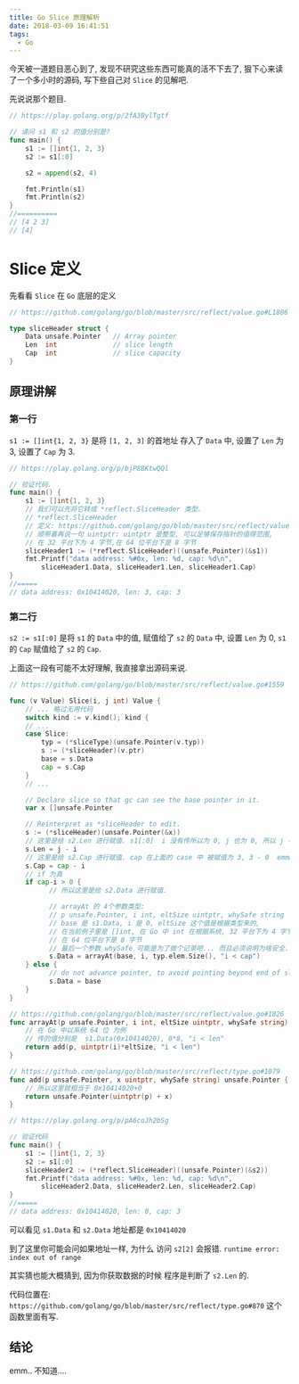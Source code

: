 ```yaml
---
title: Go Slice 原理解析
date: 2018-03-09 16:41:51
tags:
  - Go
---
```


今天被一道题目恶心到了, 发现不研究这些东西可能真的活不下去了, 狠下心来读了一个多小时的源码, 写下些自己对 `Slice` 的见解吧.

先说说那个题目.

```go
// https://play.golang.org/p/2fA3BylTgtf

// 请问 s1 和 s2 的值分别是?
func main() {
    s1 := []int{1, 2, 3}
    s2 := s1[:0]

    s2 = append(s2, 4)

    fmt.Println(s1)
    fmt.Println(s2)
}
//==========
// [4 2 3]
// [4]
```

<!-- more -->

# Slice 定义

先看看 `Slice` 在 `Go` 底层的定义

```go
// https://github.com/golang/go/blob/master/src/reflect/value.go#L1806

type sliceHeader struct {
    Data unsafe.Pointer   // Array pointer
    Len  int              // slice length
    Cap  int              // slice capacity
}
```

## 原理讲解

### 第一行

`s1 := []int{1, 2, 3}` 是将 `[1, 2, 3]` 的首地址 存入了 `Data` 中,
设置了 `Len` 为 3, 设置了 `Cap` 为 3.

```go
// https://play.golang.org/p/bjP8BKtwQQl

// 验证代码.
func main() {
    s1 := []int{1, 2, 3}
    // 我们可以先将它转成 *reflect.SliceHeader 类型.
    // *reflect.SliceHeader
    // 定义: https://github.com/golang/go/blob/master/src/reflect/value.go#L1800
    // 顺带着再说一句 uintptr: uintptr 是整型, 可以足够保存指针的值得范围,
    // 在 32 平台下为 4 字节,在 64 位平台下是 8 字节
    sliceHeader1 := (*reflect.SliceHeader)((unsafe.Pointer)(&s1))
    fmt.Printf("data address: %#0x, len: %d, cap: %d\n",
        sliceHeader1.Data, sliceHeader1.Len, sliceHeader1.Cap)
}
//=====
// data address: 0x10414020, len: 3, cap: 3
```

### 第二行

`s2 := s1[:0]` 是将 `s1` 的 `Data` 中的值, 赋值给了 `s2` 的 `Data` 中,
设置 `Len` 为 0, `s1` 的 `Cap` 赋值给了 `s2` 的 `Cap`.

上面这一段有可能不太好理解, 我直接拿出源码来说.

```go
// https://github.com/golang/go/blob/master/src/reflect/value.go#1559

func (v Value) Slice(i, j int) Value {
    // ... 略过无用代码
    switch kind := v.kind(); kind {
    // ...
    case Slice:
        typ = (*sliceType)(unsafe.Pointer(v.typ))
        s := (*sliceHeader)(v.ptr)
        base = s.Data
        cap = s.Cap
    }
    // ...

    // Declare slice so that gc can see the base pointer in it.
    var x []unsafe.Pointer

    // Reinterpret as *sliceHeader to edit.
    s := (*sliceHeader)(unsafe.Pointer(&x))
    // 这里是给 s2.Len 进行赋值. s1[:0]  i 没有传所以为 0, j 也为 0, 所以 j - i ...
    s.Len = j - i
    // 这里是给 s2.Cap 进行赋值. cap 在上面的 case 中 被赋值为 3, 3 - 0  emmm...
    s.Cap = cap - i
    // if 为真
    if cap-i > 0 {
          // 所以这里是给 s2.Data 进行赋值.

          // arrayAt 的 4个参数类型:
          // p unsafe.Pointer, i int, eltSize uintptr, whySafe string
          // base 是 s1.Data, i 是 0, eltSize 这个值是根据类型来的,
          // 在当前例子里是 []int, 在 Go 中 int 在根据系统, 32 平台下为 4 字节,
          // 在 64 位平台下是 8 字节
          // 最后一个参数 whySafe 可能是为了做个记录吧... 而且必须说明为啥安全...
          s.Data = arrayAt(base, i, typ.elem.Size(), "i < cap")
    } else {
          // do not advance pointer, to avoid pointing beyond end of slice
          s.Data = base
    }
}

// https://github.com/golang/go/blob/master/src/reflect/value.go#1826
func arrayAt(p unsafe.Pointer, i int, eltSize uintptr, whySafe string) unsafe.Pointer {
    // 在 Go 中以系统 64 位 为例
    // 传的值分别是  s1.Data(0x10414020), 0*8, "i < len"
	return add(p, uintptr(i)*eltSize, "i < len")
}

// https://github.com/golang/go/blob/master/src/reflect/type.go#1079
func add(p unsafe.Pointer, x uintptr, whySafe string) unsafe.Pointer {
    // 所以这里就相当于 0x10414020+0
	return unsafe.Pointer(uintptr(p) + x)
}
```

```go
// https://play.golang.org/p/pA6coJh2bSg

// 验证代码
func main() {
  	s1 := []int{1, 2, 3}
  	s2 := s1[:0]
  	sliceHeader2 := (*reflect.SliceHeader)((unsafe.Pointer)(&s2))
  	fmt.Printf("data address: %#0x, len: %d, cap: %d\n",
        sliceHeader2.Data, sliceHeader2.Len, sliceHeader2.Cap)
}
//=====
// data address: 0x10414020, len: 0, cap: 3
```

可以看见 `s1.Data` 和 `s2.Data` 地址都是 `0x10414020`

到了这里你可能会问如果地址一样, 为什么 访问 `s2[2]` 会报错. `runtime error: index out of range`

其实猜也能大概猜到, 因为你获取数据的时候 程序是判断了 `s2.Len` 的.

代码位置在: `https://github.com/golang/go/blob/master/src/reflect/type.go#870`
这个函数里面有写.

## 结论

emm.. 不知道....  
